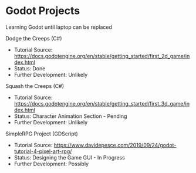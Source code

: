 # Godot Projects
 Learning Godot until laptop can be replaced

Dodge the Creeps (C#)
- Tutorial Source: https://docs.godotengine.org/en/stable/getting_started/first_2d_game/index.html
- Status: Done
- Further Development: Unlikely

Squash the Creeps (C#)
- Tutorial Source: https://docs.godotengine.org/en/stable/getting_started/first_3d_game/index.html
- Status: Character Animation Section - Pending
- Further Development: Unlikely

SimpleRPG Project (GDScript)
- Tutorial Source: https://www.davidepesce.com/2019/09/24/godot-tutorial-4-pixel-art-rpg/
- Status: Designing the Game GUI - In Progress
- Further Development: Possibly
